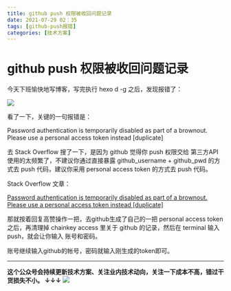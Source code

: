 ```yaml
---
title: github push 权限被收回问题记录
date: 2021-07-29 02：35
tags: [github-push报错]
categories: [技术方案]
---
```


# github push 权限被收回问题记录

今天下班愉快地写博客，写完执行 hexo d -g 之后，发现报错了：

![](https://tva1.sinaimg.cn/large/008i3skNgy1gsx89bu3uoj31go0d4q63.jpg)

看了一下，关键的一句报错是：

Password authentication is temporarily disabled as part of a brownout. Please use a personal access token instead [duplicate]


去 Stack Overflow 搜了一下，是因为 github 觉得你 push 权限交给 第三方API 使用的太频繁了，不建议你通过直接暴露 github_username + github_pwd 的方式去 push 代码，建议你采用 personal access token 的方式去 push 代码。

Stack Overflow 文章：

[Password authentication is temporarily disabled as part of a brownout. Please use a personal access token instead [duplicate]](https://stackoverflow.com/questions/68191392/password-authentication-is-temporarily-disabled-as-part-of-a-brownout-please-us)

那就按着回复高赞操作一把，去github生成了自己的一把 personal access token之后，再清理掉 chainkey access 里关于 github 的记录，然后在 terminal 输入 push，就会让你输入 账号和密码。

账号继续输入github的帐号，密码就输入刚生成的token即可。

------
**这个公众号会持续更新技术方案、关注业内技术动向，关注一下成本不高，错过干货损失不小。
↓↓↓**
![](https://tva1.sinaimg.cn/large/e6c9d24egy1gzzmv1p67mj21bi0hcwgh.jpg)